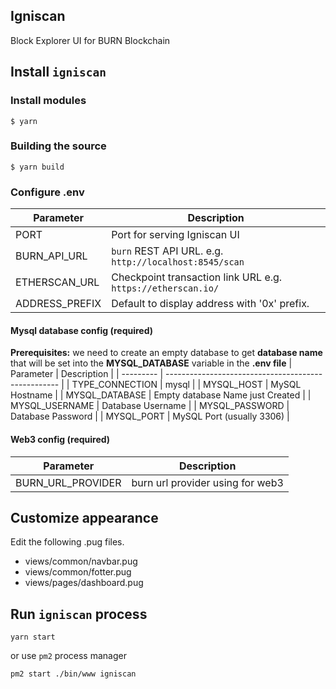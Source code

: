 ## Igniscan

Block Explorer UI for BURN Blockchain

## Install `igniscan`
### Install modules
```shell
$ yarn
```

### Building the source
```shell
$ yarn build
```

### Configure .env

| Parameter | Description |
| --------- | ---------------------------------------- |
| PORT | Port for serving Igniscan UI |
| BURN_API_URL | `burn` REST API URL. e.g. `http://localhost:8545/scan` |
| ETHERSCAN_URL | Checkpoint transaction link URL e.g. `https://etherscan.io/` |
| ADDRESS_PREFIX | Default to display address with '0x' prefix. |
#### Mysql database config (required)
**Prerequisites:** we need to create an empty database to get **database name** that will be set into the **MYSQL_DATABASE** variable in the **.env file**
| Parameter | Description |
| --------- | --------------------------------------------------- |
| TYPE_CONNECTION | mysql |
| MYSQL_HOST | MySQL Hostname |
| MYSQL_DATABASE | Empty database Name just Created |
| MYSQL_USERNAME | Database Username |
| MYSQL_PASSWORD | Database Password |
| MYSQL_PORT | MySQL Port (usually 3306) |

#### Web3 config (required)
| Parameter | Description |
| --------- | --------------------------------------------------- |
| BURN_URL_PROVIDER | burn url provider using for web3 |
## Customize appearance
Edit the following .pug files.
- views/common/navbar.pug
- views/common/fotter.pug
- views/pages/dashboard.pug

## Run `igniscan` process

```shell
yarn start
```
or use `pm2` process manager
```shell
pm2 start ./bin/www igniscan
```

